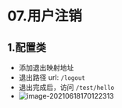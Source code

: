 # 07.用户注销

## 1.配置类

* 添加退出映射地址
* 退出路径 url: `/logout`
* 退出完成后，访问 `/test/hello`
* ![image-20210618170122313](https://raw.githubusercontent.com/TWDH/Leetcode-From-Zero/pictures/img/image-20210618170122313.png)

